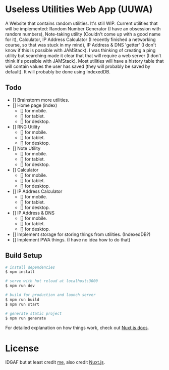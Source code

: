 # Useless Utilities Web App (UUWA)
A Website that contains random utilities.
It's still WIP.
Current utilities that will be implemented: Random Number Generator (I have an obsession with random numbers), Note-taking utility (Couldn't come up with a good name for it), Calculator, IP Address Calculator (I recently finished a networking course, so that was stuck in my mind), IP Address & DNS 'getter' (I don't know if this is possible with JAMStack). I was thinking of creating a ping utility but searching made it clear that that will require a web server (I don't think it's possible with JAMStack).
Most utilities will have a history table that will contain values the user has saved (they will probably be saved by default). It will probably be done using IndexedDB.

## Todo
- [] Brainstorm more utilities.
- [] Home page (index)
  - [] for mobile.
  - [] for tablet.
  - [] for desktop.
- [] RNG Utility
  - [] for mobile.
  - [] for tablet.
  - [] for desktop.
- [] Note Utility
  - [] for mobile.
  - [] for tablet.
  - [] for desktop.
- [] Calculator
  - [] for mobile.
  - [] for tablet.
  - [] for desktop.
- [] IP Address Calculator
  - [] for mobile.
  - [] for tablet.
  - [] for desktop.
- [] IP Address & DNS
  - [] for mobile.
  - [] for tablet.
  - [] for desktop.
- [] Implement storage for storing things from utilities. (IndexedDB?)
- [] Implement PWA things. (I have no idea how to do that)

## Build Setup

```bash
# install dependencies
$ npm install

# serve with hot reload at localhost:3000
$ npm run dev

# build for production and launch server
$ npm run build
$ npm run start

# generate static project
$ npm run generate
```

For detailed explanation on how things work, check out [Nuxt.js docs](https://nuxtjs.org).

# License
IDGAF but at least credit [me](https://github.com/Artipheus/), also credit [Nuxt.js](https://nuxtjs.org).

